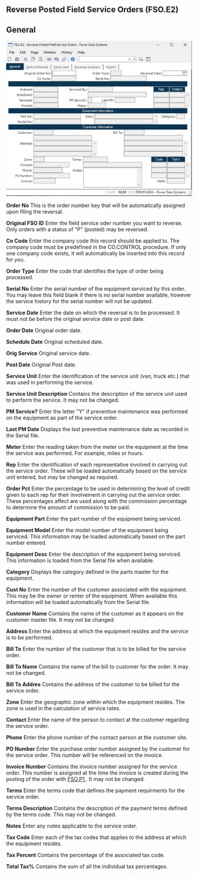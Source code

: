 ##  Reverse Posted Field Service Orders (FSO.E2)

<PageHeader />

##  General

![](./FSO-E2-1.jpg)

**Order No** This is the order number key that will be automatically assigned
upon filing the reversal.  
  
**Original FSO ID** Enter the field service oder number you want to reverse.
Only orders with a status of "P" (posted) may be reversed.  
  
**Co Code** Enter the company code this record should be applied to. The
company code must be predefined in the CO.CONTROL procedure. If only one
company code exists, it will automatically be inserted into this record for
you.  
  
**Order Type** Enter the code that identifies the type of order being
processed.  
  
**Serial No** Enter the serial number of the equipment serviced by this order.
You may leave this field blank if there is no serial number available, however
the service history for the serial number will not be updated.  
  
**Service Date** Enter the date on which the reversal is to be processed. It
must not be before the original service date or post date.  
  
**Order Date** Original order date.  
  
**Schedule Date** Original scheduled date.  
  
**Orig Service** Original service date.  
  
**Post Date** Original Post date.  
  
**Service Unit** Enter the identification of the service unit (van, truck
etc.) that was used in performing the service.  
  
**Service Unit Description** Contains the description of the service unit used
to perform the service. It may not be changed.  
  
**PM Service?** Enter the letter "Y" if preventive maintenance was performed
on the equipment as part of the service order.  
  
**Last PM Date** Displays the last preventive maintenance date as recorded in
the Serial file.  
  
**Meter** Enter the reading taken from the meter on the equipment at the time
the service was performed. For example, miles or hours.  
  
**Rep** Enter the identification of each representative involved in carrying
out the service order. These will be loaded automatically based on the service
unit entered, but may be changed as required.  
  
**Order Pct** Enter the percentage to be used in determining the level of
credit given to each rep for their involvement in carrying out the service
order. These percentages affect are used along with the commission percentage
to determine the amount of commission to be paid.  
  
**Equipment Part** Enter the part number of the equipment being serviced.  
  
**Equipment Model** Enter the model number of the equipment being serviced.
This information may be loaded automatically based on the part number entered.  
  
**Equipment Desc** Enter the description of the equipment being serviced. This
information is loaded from the Serial file when available.  
  
**Category** Displays the category defined in the parts master for the
equipment.  
  
**Cust No** Enter the number of the customer associated with the equipment.
This may be the owner or renter of the equipment. When available this
information will be loaded automatically from the Serial file.  
  
**Customer Name** Contains the name of the customer as it appears on the
customer master file. It may not be changed.  
  
**Address** Enter the address at which the equipment resides and the service
is to be performed.  
  
**Bill To** Enter the number of the customer that is to be billed for the
service order.  
  
**Bill To Name** Contains the name of the bill to customer for the order. It
may not be changed.  
  
**Bill To Addres** Contains the address of the customer to be billed for the
service order.  
  
**Zone** Enter the geographic zone within which the equipment resides. The
zone is used in the calculation of service rates.  
  
**Contact** Enter the name of the person to contact at the customer regarding
the service order.  
  
**Phone** Enter the phone number of the contact person at the customer site.  
  
**PO Number** Enter the purchase order number assigned by the customer for the
service order. This number will be referenced on the invoice.  
  
**Invoice Number** Contains the invoice number assigned for the service order. This number is assigned at the time the invoice is created during the posting of the order with [ FSO.P1 ](../../../../../rover/FS-OVERVIEW/FS-PROCESS/FSO-P1/README.md) . It may not be changed.   
  
**Terms** Enter the terms code that defines the payment requirments for the
service order.  
  
**Terms Description** Contains the description of the payment terms defined by
the terms code. This may not be changed.  
  
**Notes** Enter any notes applicable to the service order.  
  
**Tax Code** Enter each of the tax codes that applies to the address at which
the equipment resides.  
  
**Tax Percent** Contains the percentage of the associated tax code.  
  
**Total Tax%** Contains the sum of all the individual tax percentages.  
  
  
<badge text= "Version 8.10.57" vertical="middle" />

<PageFooter />
